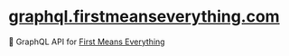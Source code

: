 # [graphql.firstmeanseverything.com](https://graphql.firstmeanseverything.com)

🏁 GraphQL API for [First Means Everything](https://firstmeanseverything.com)
